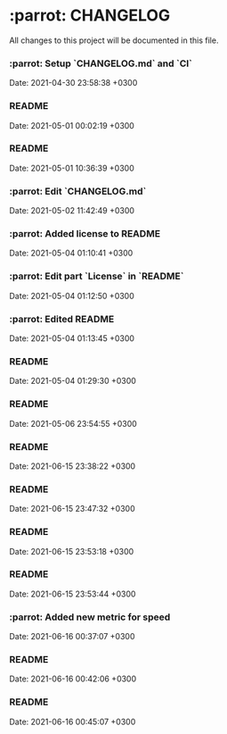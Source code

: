 <h1>:parrot: CHANGELOG</h1>
All changes to this project will be documented in this file.
<h3>:parrot: Setup `CHANGELOG.md` and `CI` </h3>Date: 2021-04-30 23:58:38 +0300
<h3>README</h3>Date: 2021-05-01 00:02:19 +0300
<h3>README</h3>Date: 2021-05-01 10:36:39 +0300
<h3>:parrot: Edit `CHANGELOG.md` </h3>Date: 2021-05-02 11:42:49 +0300
<h3>:parrot: Added license to README</h3>Date: 2021-05-04 01:10:41 +0300
<h3>:parrot: Edit part `License` in `README`</h3>Date: 2021-05-04 01:12:50 +0300
<h3>:parrot: Edited README</h3>Date: 2021-05-04 01:13:45 +0300
<h3>README</h3>Date: 2021-05-04 01:29:30 +0300
<h3>README</h3>Date: 2021-05-06 23:54:55 +0300
<h3>README</h3>Date: 2021-06-15 23:38:22 +0300
<h3>README</h3>Date: 2021-06-15 23:47:32 +0300
<h3>README</h3>Date: 2021-06-15 23:53:18 +0300
<h3>README</h3>Date: 2021-06-15 23:53:44 +0300
<h3>:parrot: Added new metric for speed </h3>Date: 2021-06-16 00:37:07 +0300
<h3>README</h3>Date: 2021-06-16 00:42:06 +0300
<h3>README</h3>Date: 2021-06-16 00:45:07 +0300
